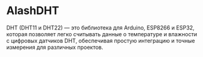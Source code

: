 # AlashDHT
DHT (DHT11 и DHT22) — это библиотека для Arduino, ESP8266 и ESP32, которая позволяет легко считывать данные о температуре и влажности с цифровых датчиков DHT, обеспечивая простую интеграцию и точные измерения для различных проектов.
